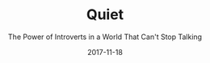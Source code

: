 ---
date: 2017-11-18
dateYear: 2017
isbn: 9780307352149
title: Quiet
subtitle: The Power of Introverts in a World That Can't Stop Talking
description: "At least one-third of the people we know are introverts. They are the ones who prefer listening to speaking; who innovate and create but dislike self-promotion; who favor working on their own over working in teams. It is to introverts—Rosa Parks, Chopin, Dr. Seuss, Steve Wozniak—that we owe many of the great contributions to society. In Quiet, Susan Cain argues that we dramatically undervalue introverts and shows how much we lose in doing so. She charts the rise of the Extrovert Ideal throughout the twentieth century and explores how deeply it has come to permeate our culture. She also introduces us to successful introverts—from a witty, high-octane public speaker who recharges in solitude after his talks, to a record-breaking salesman who quietly taps into the power of questions. Passionately argued, impeccably researched, and filled with indelible stories of real people, Quiet has the power to permanently change how we see introverts and, equally important, how they see themselves."
cover: cover-quiet.jpeg
coverGoogle: https://books.google.com/books/content?id=Dc3T6Y7g7LQC&printsec=frontcover&img=1&zoom=1&edge=curl&source=gbs_api
pageCount: 354
authors: Susan Cain
publishers: Crown
published: 2012-01-24
publishedYear: 2012
shelves:
- non-fiction
portfolioFeature: true
---
